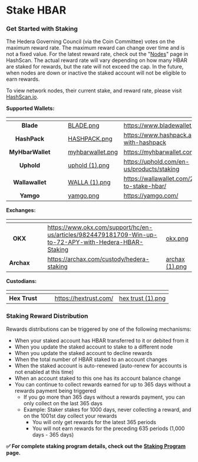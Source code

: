 # Stake HBAR

### Get Started with Staking

The Hedera Governing Council (via the Coin Committee) votes on the maximum reward rate. The maximum reward can change over time and is not a fixed value. For the latest reward rate, check out the "[Nodes](https://hashscan.io/mainnet/nodes)" page in HashScan. The actual reward rate will vary depending on how many HBAR are staked for rewards, but the rate will not exceed the cap. In the future, when nodes are down or inactive the staked account will not be eligible to earn rewards.

To view network nodes, their current stake, and reward rate, please visit [HashScan.io](https://hashscan.io/mainnet/nodes).

**Supported Wallets:**

<table data-view="cards"><thead><tr><th align="center"></th><th data-hidden></th><th data-hidden></th><th data-hidden data-card-cover data-type="files"></th><th data-hidden data-card-target data-type="content-ref"></th></tr></thead><tbody><tr><td align="center"><strong>Blade</strong></td><td></td><td></td><td><a href="../../.gitbook/assets/BLADE.png">BLADE.png</a></td><td><a href="https://www.bladewallet.io/">https://www.bladewallet.io/</a></td></tr><tr><td align="center"><strong>HashPack</strong></td><td></td><td></td><td><a href="../../.gitbook/assets/HASHPACK.png">HASHPACK.png</a></td><td><a href="https://www.hashpack.app/post/staking-with-hashpack">https://www.hashpack.app/post/staking-with-hashpack</a></td></tr><tr><td align="center"><strong>MyHbarWallet</strong></td><td></td><td></td><td><a href="../../.gitbook/assets/myhbarwallet.png">myhbarwallet.png</a></td><td><a href="https://myhbarwallet.com/">https://myhbarwallet.com/</a></td></tr><tr><td align="center"><strong>Uphold</strong></td><td></td><td></td><td><a href="../../.gitbook/assets/uphold (1).png">uphold (1).png</a></td><td><a href="https://uphold.com/en-us/products/staking">https://uphold.com/en-us/products/staking</a></td></tr><tr><td align="center"><strong>Wallawallet</strong></td><td></td><td></td><td><a href="../../.gitbook/assets/WALLA (1).png">WALLA (1).png</a></td><td><a href="https://wallawallet.com/2022/07/21/how-to-stake-hbar/">https://wallawallet.com/2022/07/21/how-to-stake-hbar/</a></td></tr><tr><td align="center"><strong>Yamgo</strong></td><td></td><td></td><td><a href="../../.gitbook/assets/yamgo.png">yamgo.png</a></td><td><a href="https://yamgo.com/">https://yamgo.com/</a></td></tr></tbody></table>

**Exchanges:**

<table data-view="cards"><thead><tr><th align="center"></th><th data-hidden></th><th data-hidden></th><th data-hidden data-card-target data-type="content-ref"></th><th data-hidden data-card-cover data-type="files"></th></tr></thead><tbody><tr><td align="center"><strong>OKX</strong></td><td></td><td></td><td><a href="https://www.okx.com/support/hc/en-us/articles/9824479181709-Win-up-to-72-APY-with-Hedera-HBAR-Staking">https://www.okx.com/support/hc/en-us/articles/9824479181709-Win-up-to-72-APY-with-Hedera-HBAR-Staking</a></td><td><a href="../../.gitbook/assets/okx.png">okx.png</a></td></tr><tr><td align="center"><strong>Archax</strong></td><td></td><td></td><td><a href="https://archax.com/custody/hedera-staking">https://archax.com/custody/hedera-staking</a></td><td><a href="../../.gitbook/assets/archax (1).png">archax (1).png</a></td></tr></tbody></table>

**Custodians:**

<table data-view="cards"><thead><tr><th align="center"></th><th data-hidden></th><th data-hidden></th><th data-hidden data-card-target data-type="content-ref"></th><th data-hidden data-card-cover data-type="files"></th></tr></thead><tbody><tr><td align="center"><strong>Hex Trust</strong></td><td></td><td></td><td><a href="https://hextrust.com/">https://hextrust.com/</a></td><td><a href="../../.gitbook/assets/hex trust (1).png">hex trust (1).png</a></td></tr></tbody></table>

### **Staking Reward Distribution**

Rewards distributions can be triggered by one of the following mechanisms:

- When your staked account has HBAR transferred to it or debited from it
- When you update the staked account to stake to a different node
- When you update the staked account to decline rewards
- When the total number of HBAR staked to an account changes
- When the staked account is auto-renewed (auto-renew for accounts is not enabled at this time)
- When an account staked to this one has its account balance change
- You can continue to collect rewards earned for up to 365 days without a rewards payment being triggered
  - If you go more than 365 days without a rewards payment, you can only collect on the last 365 days
  - Example: Staker stakes for 1000 days, never collecting a reward, and on the 1001st day collect your rewards
    - You will only get rewards for the latest 365 periods
    - You will not earn rewards for the preceding 635 periods (1,000 days - 365 days)

**✅ For complete staking program details, check out the** [**Staking Program**](staking.md) **page.**
